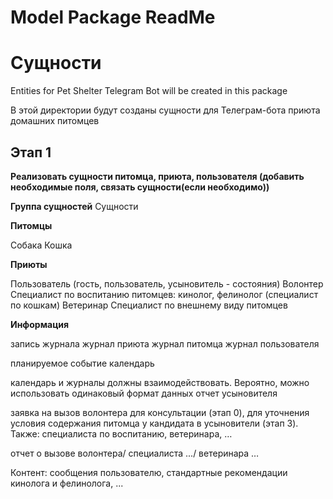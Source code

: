 # Model Package ReadMe

# Сущности

Entities for Pet Shelter Telegram Bot will be created in this package

В этой директории будут созданы сущности для Телеграм-бота приюта домашних питомцев

## Этап 1

**Реализовать сущности питомца, приюта, пользователя (добавить необходимые поля, связать сущности(если необходимо))**

**Группа сущностей**
Сущности

**Питомцы**

Собака
Кошка

**Приюты**

Пользователь (гость, пользователь, усыновитель - состояния)
Волонтер
Специалист по воспитанию питомцев: кинолог, фелинолог (специалист по кошкам)
Ветеринар
Специалист по внешнему виду питомцев

**Информация**

запись журнала
журнал приюта
журнал питомца
журнал пользователя

планируемое событие
календарь

календарь и журналы должны взаимодействовать. Вероятно, можно использовать одинаковый формат данных отчет усыновителя

заявка на вызов волонтера для консультации (этап 0), для уточнения условия содержания питомца у кандидата в
усыновители (этап 3). Также: специалиста по воспитанию, ветеринара, …

отчет о вызове волонтера/ специалиста .../ ветеринара …

Контент: сообщения пользователю, стандартные рекомендации кинолога и фелинолога, ...